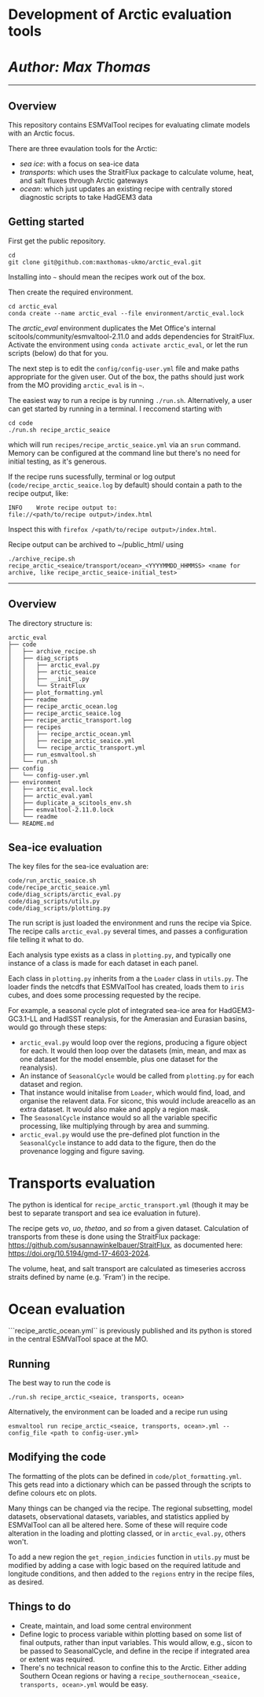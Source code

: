 # Development of Arctic evaluation tools 
# *Author: Max Thomas*
---
## Overview
This repository contains ESMValTool recipes for evaluating climate models with an Arctic focus.

There are three evaulation tools for the Arctic:
- *sea ice*: with a focus on sea-ice data
- *transports*: which uses the StraitFlux package to calculate volume, heat, and salt fluxes through Arctic gateways
- *ocean*: which just updates an existing recipe with centrally stored diagnostic scripts to take HadGEM3 data

## Getting started
First get the public repository.
```
cd
git clone git@github.com:maxthomas-ukmo/arctic_eval.git
```
Installing into ```~``` should mean the recipes work out of the box. 

Then create the required environment.
```
cd arctic_eval
conda create --name arctic_eval --file environment/arctic_eval.lock
```
The *arctic_eval* environment duplicates the Met Office's internal scitools/community/esmvaltool-2.11.0 and adds dependencies for StraitFlux. Activate the environment using 
```conda activate arctic_eval```, or let the run scripts (below) do that for you.

The next step is to edit the ```config/config-user.yml``` file and make paths appropriate for the given user. Out of the box, the paths should just work from the MO providing ```arctic_eval``` is in ```~```.

The easiest way to run a recipe is by running
```./run.sh```. Alternatively, a user can get started by running in a terminal. I reccomend starting with
```
cd code
./run.sh recipe_arctic_seaice
```
which will run ```recipes/recipe_arctic_seaice.yml``` via an ```srun``` command. Memory can be configured at the command line but there's no need for initial testing, as it's generous.

If the recipe runs sucessfully, terminal or log output (```code/recipe_arctic_seaice.log``` by default) should contain a path to the recipe output, like:
```
INFO    Wrote recipe output to:
file://<path/to/recipe output>/index.html
```
Inspect this with ```firefox /<path/to/recipe output>/index.html```.

Recipe output can be archived to ~/public_html/ using
```
./archive_recipe.sh recipe_arctic_<seaice/transport/ocean>_<YYYYMMDD_HHMMSS> <name for archive, like recipe_arctic_seaice-initial_test>
```

---
## Overview
The directory structure is:
```
arctic_eval
├── code
│   ├── archive_recipe.sh
│   ├── diag_scripts
│   │   ├── arctic_eval.py
│   │   ├── arctic_seaice
│   │   ├── __init__.py
│   │   └── StraitFlux
│   ├── plot_formatting.yml
│   ├── readme
│   ├── recipe_arctic_ocean.log
│   ├── recipe_arctic_seaice.log
│   ├── recipe_arctic_transport.log
│   ├── recipes
│   │   ├── recipe_arctic_ocean.yml
│   │   ├── recipe_arctic_seaice.yml
│   │   └── recipe_arctic_transport.yml
│   ├── run_esmvaltool.sh
│   └── run.sh
├── config
│   └── config-user.yml
├── environment
│   ├── arctic_eval.lock
│   ├── arctic_eval.yaml
│   ├── duplicate_a_scitools_env.sh
│   ├── esmvaltool-2.11.0.lock
│   └── readme
└── README.md
```

## Sea-ice evaluation
The key files for the sea-ice evaluation are:
```
code/run_arctic_seaice.sh
code/recipe_arctic_seaice.yml
code/diag_scripts/arctic_eval.py
code/diag_scripts/utils.py
code/diag_scripts/plotting.py
```

The run script is just loaded the environment and runs the recipe via Spice. The recipe calls ```arctic_eval.py``` several times, and passes a configuration file telling it what to do. 

Each analysis type exists as a class in ```plotting.py```, and typically one instance of a class is made for each dataset in each panel.

Each class in ```plotting.py``` inherits from a the ```Loader``` class in ```utils.py```. The loader finds the netcdfs that ESMValTool has created, loads them to ```iris``` cubes, and does some processing requested by the recipe. 

For example, a seasonal cycle plot of integrated sea-ice area for HadGEM3-GC3.1-LL and HadISST reanalysis, for the Amerasian and Eurasian basins, would go through these steps:
- ```arctic_eval.py``` would loop over the regions, producing a figure object for each. It would then loop over the datasets (min, mean, and max as one dataset for the model ensemble, plus one dataset for the reanalysis).
- An instance of ```SeasonalCycle``` would be called from ```plotting.py``` for each dataset and region.
- That instance would initalise from ```Loader```, which would find, load, and organise the relavent data. For siconc, this would include areacello as an extra dataset. It would also make and apply a region mask.
- The ```SeasonalCycle``` instance would so all the variable specific processing, like multiplying through by area and summing. 
- ```arctic_eval.py``` would use the pre-defined plot function in the ```SeasonalCycle``` instance to add data to the figure, then do the provenance logging and figure saving.

# Transports evaluation
The python is identical for ```recipe_arctic_transport.yml``` (though it may be best to separate transport and sea ice evaluation in future).

The recipe gets *vo*, *uo*, *thetao*, and *so* from a given dataset. Calculation of transports from these is done using the StraitFlux package:
https://github.com/susannawinkelbauer/StraitFlux, as documented here:
https://doi.org/10.5194/gmd-17-4603-2024. 

The volume, heat, and salt transport are calculated as timeseries accross straits defined by name (e.g. 'Fram') in the recipe.

# Ocean evaluation
```recipe_arctic_ocean.yml`` is previously published and its python is stored in the central ESMValTool space at the MO.


## Running
The best way to run the code is
```
./run.sh recipe_arctic_<seaice, transports, ocean>
```
Alternatively, the environment can be loaded and a recipe run using
```
esmvaltool run recipe_arctic_<seaice, transports, ocean>.yml --config_file <path to config-user.yml>
```

## Modifying the code
The formatting of the plots can be defined in ```code/plot_formatting.yml```. This gets read into a dictionary which can be passed through the scripts to define colours etc on plots.

Many things can be changed via the recipe. The regional subsetting, model datasets, observational datasets, variables, and statistics applied by ESMValTool can all be altered here. Some of these will require code alteration in the loading and plotting classed, or in ```arctic_eval.py```, others won't.

To add a new region the ```get_region_indicies``` function in ```utils.py``` must be modified by adding a case with logic based on the required latitude and longitude conditions, and then added to the ```regions``` entry in the recipe files, as desired.

## Things to do
- Create, maintain, and load some central environment
- Define logic to process variable within plotting based on some list of final outputs, rather than input variables. This would allow, e.g., sicon to be passed to SeasonalCycle, and define in the recipe if integrated area or extent was required.
- There's no technical reason to confine this to the Arctic. Either adding Southern Ocean regions or having a ```recipe_southernocean_<seaice, transports, ocean>.yml``` would be easy.

